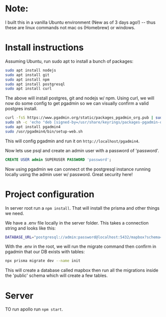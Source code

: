 # Note:

I built this in a vanilla Ubuntu environment (New as of 3 days ago!) -- thus these are linux commands not mac os (Homebrew) or windows.

# Install instructions 

Assuming Ubuntu, run sudo apt to install a bunch of packages:
```bash 
sudo apt install nodejs
sudo apt install git
sudo apt install npm
sudo apt install postgresql
sudo apt install curl
```

The above will install postgres, git and nodejs w/ npm. Using curl, we will now do some config to get pgadmin so we can visually confirm a valid postgres install. 

```bash
curl -fsS https://www.pgadmin.org/static/packages_pgadmin_org.pub | sudo gpg --dearmor -o /usr/share/keyrings/packages-pgadmin-org.gpg
sudo sh -c 'echo "deb [signed-by=/usr/share/keyrings/packages-pgadmin-org.gpg] https://ftp.postgresql.org/pub/pgadmin/pgadmin4/apt/$(lsb_release -cs) pgadmin4 main" > /etc/apt/sources.list.d/pgadmin4.list && apt update'
sudo apt install pgadmin4
sudo /usr/pgadmin4/bin/setup-web.sh
```

This will config pgadmin and run it on `http://localhost/pgadmin4`.

Now lets use psql and create an admin user with a password of 'password'. 

```sql
CREATE USER admin SUPERUSER PASSWORD 'password';
```

Now using pgadmin we can connect ot the postgresql instance running locally using the admin user w/ password. Great security here!

# Project configuration 

In server root run a `npm install`. That will install the prisma and other things we need. 

We have a .env file locally in the server folder. This takes a connection string and looks like this: 

```sh
DATABASE_URL="postgresql://admin:password@localhost:5432/mapbox?schema=public"
```

With the .env in the root, we will run the migrate command then confirm in pgadmin that our DB exists with tables: 

```bash
npx prisma migrate dev --name init
```

This will create a database called mapbox then run all the migrations inside the 'public' schema which will create a few tables. 

# Server

TO run apollo run `npm start`.